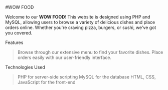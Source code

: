 #WOW FOOD

Welcome to our **WOW FOOD**! This website is designed using PHP and MySQL, allowing users to browse a variety of delicious dishes and place orders online. Whether you're craving pizza, burgers, or sushi, we've got you covered.

Features
>Browse through our extensive menu to find your favorite dishes.
>Place orders easily with our user-friendly interface.

Technologies Used
>PHP for server-side scripting
>MySQL for the database
>HTML, CSS, JavaScript for the front-end
